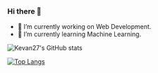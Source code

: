 ### Hi there 👋

- 🔭 I’m currently working on Web Development.
- 🌱 I’m currently learning Machine Learning.
<!--
**Kevan27/Kevan27** is a ✨ _special_ ✨ repository because its `README.md` (this file) appears on your GitHub profile.

Here are some ideas to get you started:


- 👯 I’m looking to collaborate on ...
- 🤔 I’m looking for help with ...
- 💬 Ask me about ...
- 📫 How to reach me: ...
- 😄 Pronouns: ...
- ⚡ Fun fact: ...
-->

![Kevan27's GitHub stats](https://github-readme-stats.vercel.app/api?username=Kevan27&show_icons=true)

[![Top Langs](https://github-readme-stats.vercel.app/api/top-langs/?username=Kevan27&layout=compact)](https://github.com/Kevan27/github-readme-stats)
